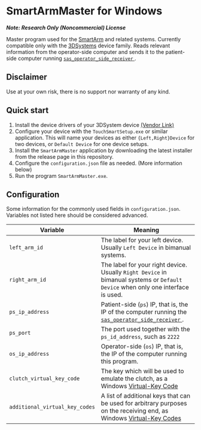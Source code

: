 # SmartArmMaster for Windows

***Note: Research Only (Noncommercial) License***

Master program used for the [SmartArm](http://doi.org/10.1002/rcs.2053) and related systems. Currently compatible only with the [3DSystems](https://www.3dsystems.com/haptics) device family.
Reads relevant information from the operator-side computer and sends it to the patient-side computer running [ `sas_operator_side_receiver` ](https://github.com/SmartArmStack/smart_arm_stack_researchonly/releases/latest).

## Disclaimer

Use at your own risk, there is no support nor warranty of any kind.

## Quick start

1. Install the device drivers of your 3DSystem device [(Vendor Link)](https://support.3dsystems.com/s/article/Haptic-Device-Drivers-for-OpenHaptics)
2. Configure your device with the `TouchSmartSetup.exe` or similar application. This will name your devices as either `{Left,Right}Device` for two devices, or `Default Device` for one device setups.
3. Install the `SmartArmMaster` application by downloading the latest installer from the release page in this repository.
4. Configure the `configuration.json` file as needed. (More information below)
5. Run the program `SmartArmMaster.exe`.

## Configuration

Some information for the commonly used fields in `configuration.json`. Variables not listed here should be considered advanced.

| Variable | Meaning |
|-----|-----|
|`left_arm_id` | The label for your left device. Usually `Left Device` in bimanual systems.|
|`right_arm_id` | The label for your right device. Usually `Right Device` in bimanual systems or `Default Device` when only one interface is used.|
|`ps_ip_address`| Patient-side (`ps`) IP, that is, the IP of the computer running the [ `sas_operator_side_receiver` ](https://github.com/SmartArmStack/smart_arm_stack_researchonly/releases/latest).|
|`ps_port`| The port used together with the `ps_id_address`, such as `2222`|
|`os_ip_address`| Operator-side (`os`) IP, that is, the IP of the computer running this program.|
|`clutch_virtual_key_code`| The key which will be used to emulate the clutch, as a Windows [Virtual-Key Code](https://docs.microsoft.com/en-us/windows/win32/inputdev/virtual-key-codes) |
|`additional_virtual_key_codes`| A list of additional keys that can be used for arbitrary purposes on the receiving end, as Windows [Virtual-Key Codes](https://docs.microsoft.com/en-us/windows/win32/inputdev/virtual-key-codes)|
